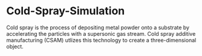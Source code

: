 # Cold-Spray-Simulation

Cold spray is the process of depositing metal powder onto a substrate by accelerating the particles with a supersonic gas stream. Cold spray additive manufacturing (CSAM) utlizes this technology to create a three-dimensional object.

